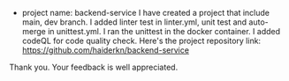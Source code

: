 - project name: backend-service
I have created a project that include main, dev branch. I added linter test in linter.yml, unit test and auto-merge in unittest.yml. I ran the unittest in the docker container. I added codeQL for code quality check.
Here's the project repository link: https://github.com/haiderkn/backend-service

Thank you. Your feedback is well appreciated.